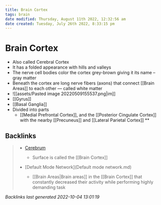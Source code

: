 ```yaml
---
title: Brain Cortex
tags: brain
date modified: Thursday, August 11th 2022, 12:32:56 am
date created: Tuesday, July 26th 2022, 8:33:15 pm
---
```


# Brain Cortex
- Also called Cerebral Cortex
- It has a folded appearance with hills and valleys
- The nerve cell bodies color the cortex grey-brown giving it its name – gray matter
- Beneath the cortex are long nerve fibers (axons) that connect [[Brain Areas]] to each other — called white matter
- ![[assets/Pasted image 20220509155537.png|im]]
- [[Gyrus]]
- [[Basal Ganglia]]
- Divided into parts
	- [[Medial Prefrontal Cortex]], and the [[Posterior Cingulate Cortex]] with the nearby [[Precuneus]] and [[Lateral Parietal Cortex]]
**

## Backlinks

> - [Cerebrum](Cerebrum.md)
>   - Surface is called the [[Brain Cortex]]
>    
> - [Default Mode Network](Default mode network.md)
>   - [[Brain Areas|Brain areas]] in the [[Brain Cortex]] that constantly decreased their activity while performing highly demanding task

_Backlinks last generated 2022-10-04 13:01:19_
